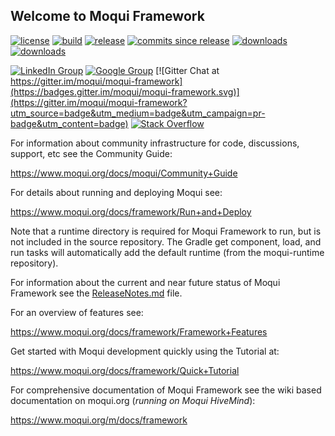## Welcome to Moqui Framework

[![license](https://img.shields.io/badge/license-CC0%201.0%20Universal-blue.svg)](https://github.com/moqui/moqui-framework/blob/master/LICENSE.md)
[![build](https://travis-ci.org/moqui/moqui-framework.svg)](https://travis-ci.org/moqui/moqui-framework)
[![release](https://img.shields.io/github/release/moqui/moqui-framework.svg)](https://github.com/moqui/moqui-framework/releases)
[![commits since release](http://img.shields.io/github/commits-since/moqui/moqui-framework/v2.1.3.svg)](https://github.com/moqui/moqui-framework/commits/master)
[![downloads](https://img.shields.io/github/downloads/moqui/moqui-framework/total.svg)](https://github.com/moqui/moqui-framework/releases)
[![downloads](https://img.shields.io/github/downloads/moqui/moqui-framework/v2.1.3/total.svg)](https://github.com/moqui/moqui-framework/releases/tag/v2.1.3)

[![LinkedIn Group](https://img.shields.io/badge/linked%20in%20group-moqui-blue.svg)](https://www.linkedin.com/groups/4640689)
[![Google Group](https://img.shields.io/badge/google%20group-moqui-blue.svg)](https://groups.google.com/d/forum/moqui)
[![Gitter Chat at https://gitter.im/moqui/moqui-framework](https://badges.gitter.im/moqui/moqui-framework.svg)](https://gitter.im/moqui/moqui-framework?utm_source=badge&utm_medium=badge&utm_campaign=pr-badge&utm_content=badge)
[![Stack Overflow](https://img.shields.io/badge/stack%20overflow-moqui-blue.svg)](http://stackoverflow.com/questions/tagged/moqui)


For information about community infrastructure for code, discussions, support, etc see the Community Guide:

<https://www.moqui.org/docs/moqui/Community+Guide>

For details about running and deploying Moqui see:

<https://www.moqui.org/docs/framework/Run+and+Deploy>

Note that a runtime directory is required for Moqui Framework to run, but is not included in the source repository. The
Gradle get component, load, and run tasks will automatically add the default runtime (from the moqui-runtime repository).

For information about the current and near future status of Moqui Framework
see the [ReleaseNotes.md](https://github.com/moqui/moqui-framework/blob/master/ReleaseNotes.md) file.

For an overview of features see:

<https://www.moqui.org/docs/framework/Framework+Features>

Get started with Moqui development quickly using the Tutorial at:

<https://www.moqui.org/docs/framework/Quick+Tutorial>

For comprehensive documentation of Moqui Framework see the wiki based documentation on moqui.org (*running on Moqui HiveMind*):
 
<https://www.moqui.org/m/docs/framework>
